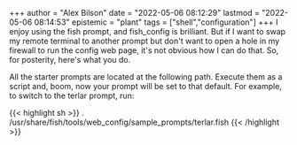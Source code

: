 +++
author = "Alex Bilson"
date = "2022-05-06 08:12:29"
lastmod = "2022-05-06 08:14:53"
epistemic = "plant"
tags = ["shell","configuration"]
+++
I enjoy using the fish prompt, and fish_config is brilliant. But if I want to swap my remote terminal to another prompt but don't want to open a hole in my firewall to run the config web page, it's not obvious how I can do that. So, for posterity, here's what you do.

All the starter prompts are located at the following path. Execute them as a script and, boom, now your prompt will be set to that default. For example, to switch to the terlar prompt, run:

{{< highlight sh >}}
. /usr/share/fish/tools/web_config/sample_prompts/terlar.fish
{{< /highlight >}}
